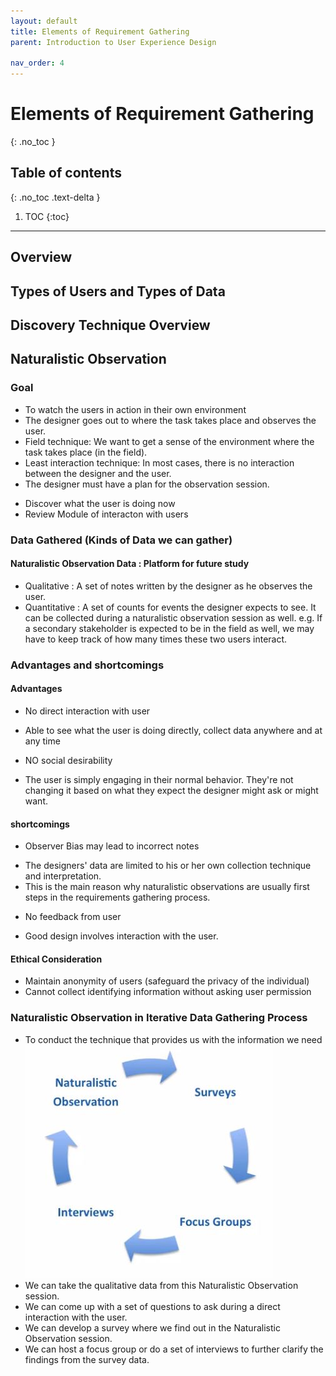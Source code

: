 ```yaml
---
layout: default
title: Elements of Requirement Gathering
parent: Introduction to User Experience Design

nav_order: 4
---
```


# Elements of Requirement Gathering
{: .no_toc }

## Table of contents
{: .no_toc .text-delta }

1. TOC
{:toc}

---
## Overview 
## Types of Users and Types of Data
## Discovery Technique Overview

## Naturalistic Observation
### Goal 
 * To watch the users in action in their own environment
 * The designer goes out to where the task takes place and observes the user.
 * Field technique: We want to get a sense of the environment where the task takes place (in the field).
 * Least interaction technique: In most cases, there is no interaction between the designer and the user.
 * The designer must have a plan for the observation session.
 - Discover what the user is doing now
 - Review Module of interacton with users
### Data Gathered (Kinds of Data we can gather)
 #### Naturalistic Observation Data : Platform for future study 
 * Qualitative : A set of notes written by the designer as he observes the user.
 * Quantitative : A set of counts for events the designer expects to see. It can be collected during a naturalistic observation session as well.
  e.g. If a secondary stakeholder is expected to be in the field as well, we may have to keep track of how many times these two users interact.
### Advantages and shortcomings 
 #### Advantages 
 * No direct interaction with user 
 - Able to see what the user is doing directly, collect data anywhere and at any time
 * NO social desirability 
- The user is simply engaging in their normal behavior. They're not changing it based on what they expect the designer might ask or might want.
 #### shortcomings
 * Observer Bias may lead to incorrect notes 
 - The designers' data are limited to his or her own collection technique and interpretation. 
 - This is the main reason why naturalistic observations are usually first steps in the requirements gathering process.
 * No feedback from user 
 - Good design involves interaction with the user.
 #### Ethical Consideration
* Maintain anonymity of users (safeguard the privacy of the individual)
* Cannot collect identifying information without asking user permission
### Naturalistic Observation in Iterative Data Gathering Process
* To conduct the technique that provides us with the information we need
![Iterative Data Gathering Process](/assets/images/UXD-Iterative_data_gathering_process_2020-06-16.jpg)
* We can take the qualitative data from this Naturalistic Observation session.
* We can come up with a set of questions to ask during a direct interaction with the user.
* We can develop a survey where we find out in the Naturalistic Observation session.
* We can host a focus group or do a set of interviews to further clarify the findings from the survey data.
